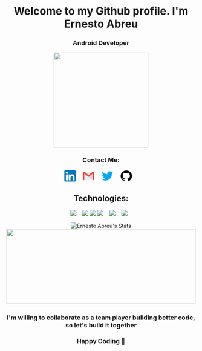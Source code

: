 <h1 align="center">Welcome to my Github profile. I'm Ernesto Abreu</h1>
<h3 align="center">Android Developer</h3>
<div align="center"><img align="center" height="250" width="250" src="https://avatars.githubusercontent.com/u/64290330?v=4"</img></div>

<div align="center"><div><h3>Contact Me:</h3></div>
<a href="https://in.linkedin.com/in/ernestoabreu98"><img src="https://github.com/chandan-reddy-k/chandan-reddy-k/blob/master/assets/linkedin.svg" width="30px" alt="LinkedIn"></a> &nbsp; &nbsp;
<a href="ernestoabreu98@gmail.com"><img src="https://github.com/chandan-reddy-k/chandan-reddy-k/blob/master/assets/gmail.svg" width="30px" alt="mail"></a> &nbsp; &nbsp;
<a href="https://twitter.com/ernestoabreu98"><img src="https://github.com/chandan-reddy-k/chandan-reddy-k/blob/master/assets/twitter.svg" width="30px" alt="Twitter">     </a> &nbsp; &nbsp;
<a href="https://github.com/ernestoabreu98"><img src="https://github.com/chandan-reddy-k/chandan-reddy-k/blob/master/assets/github.svg" width="30px" alt="mail"></a> &nbsp; &nbsp;
</p>
</div>

<h2 align="center">
  Technologies:
</h2>
<p align="center">
<code><img height="75" src="https://www.vectorlogo.zone/logos/android/android-tile.svg"></code> &nbsp;&nbsp
<code><img height="75" src="https://logowik.com/content/uploads/images/compose-multiplatform9337.logowik.com.webp"></code>
<code><img height="75" src="https://www.vectorlogo.zone/logos/flutterio/flutterio-icon.svg"></code>
<code><img height="75" src="https://upload.vectorlogo.zone/logos/android_studio/images/bc43bbac-e239-4ae9-829a-9809e57a8bc0.svg"></code> &nbsp;&nbsp;
<code><img height="75" src="https://www.vectorlogo.zone/logos/json/json-icon.svg"></code> &nbsp;&nbsp;
<code><img height="75" src="https://www.vectorlogo.zone/logos/git-scm/git-scm-icon.svg"></code> &nbsp;&nbsp;
</p>

<div align="center"><img alt="Ernesto Abreu's Stats" src="https://github-readme-stats.vercel.app/api?username=ernestoabreu98&hide=smalltalk&theme=react&show_icons=true&layout=default&hide_border=true" width="500"/><img height="198" src="https://github-readme-stats.vercel.app/api/top-langs/?username=ernestoabreu98&theme=react&layout=compact" width="500"/></div> 
<div align="center"><h3>I'm willing to collaborate as a team player building better code, so let's build it together</h3></div>
<div align="center"><h3>Happy Coding 👋</h3></div>
<!---
ernestoabreu98/ernestoabreu98 is a ✨ special ✨ repository because its `README.md` (this file) appears on your GitHub profile.
You can click the Preview link to take a look at your changes.
--->
